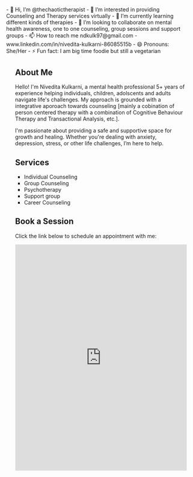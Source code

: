<!DOCTYPE html>
<html lang="en">
<head>
    <meta charset="UTF-8">
    <meta name="viewport" content="width=device-width, initial-scale=1.0">
    <title>Welcome to the Therapy Platform</title>
    </head>
<body>
    
<section id="services">
    <h2></h2>
    <ul>
- 👋 Hi, I’m @thechaotictherapist
- 👀 I’m interested in providing Counseling and Therapy services virtually
- 🌱 I’m currently learning different kinds of therapies
- 💞️ I’m looking to collaborate on mental health awareness, one to one counseling, group sessions and support groups
- 📫 How to reach me ndkulk97@gmail.com
- www.linkedin.com/in/nivedita-kulkarni-86085515b
- 😄 Pronouns: She/Her
- ⚡ Fun fact: I am big time foodie but still a vegetarian
<ul>
<!---
niveditathetherapist/niveditathetherapist is a ✨ special ✨ repository because its `README.md` (this file) appears on your GitHub profile.
You can click the Preview link to take a look at your changes.
--->
<section id="about">
    <h2>About Me</h2>
    <p>Hello! I'm Nivedita Kulkarni, a mental health professional 5+ years of experience helping individuals, children, adolscents and adults navigate life's challenges. My approach is grounded with a integrative aporoach towards counseling [mainly a cobination of person centered therapy with a combination of Cognitive Behaviour Therapy and Transactional Analysis, etc.].</p>
    <p>I'm passionate about providing a safe and supportive space for growth and healing. Whether you're dealing with anxiety, depression, stress, or other life challenges, I’m here to help.</p>
</section>

<section id="services">
    <h2>Services</h2>
    <ul>
        <li>Individual Counseling</li>
        <li>Group Counseling</li>
        <li>Psychotherapy</li>
      <li>Support group</li>
      <li>Career Counseling</li>
    </ul>
</section>
<section id="book">
    <h2>Book a Session</h2>
    <p>Click the link below to schedule an appointment with me:</p>
    <iframe src="https://calendly.com/yourusername" width="100%" height="600" frameborder="0"></iframe>
</section>
